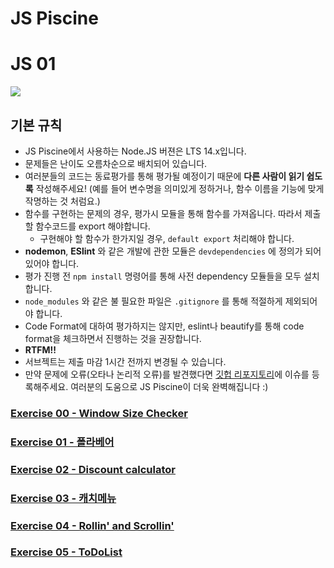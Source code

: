 # JS Piscine

# JS 01

![](images/dino.gif)

## 기본 규칙

* JS Piscine에서 사용하는 Node.JS 버젼은 LTS 14.x입니다.
* 문제들은 난이도 오름차순으로 배치되어 있습니다.
* 여러분들의 코드는 동료평가를 통해 평가될 예정이기 때문에 **다른 사람이 읽기 쉽도록** 작성해주세요! (예를 들어 변수명을 의미있게 정하거나, 함수 이름을 기능에 맞게 작명하는 것 처럼요.)
* 함수를 구현하는 문제의 경우, 평가시 모듈을 통해 함수를 가져옵니다. 따라서 제출할 함수코드를 export 해야합니다.
  - 구현해야 할 함수가 한가지일 경우, `default export` 처리해야 합니다.
* **nodemon**, **ESlint** 와 같은 개발에 관한 모듈은 `devdependencies` 에 정의가 되어 있어야 합니다.
* 평가 진행 전 `npm install` 명령어를 통해 사전 dependency 모듈들을 모두 설치 합니다.
* `node_modules` 와 같은 불 필요한 파일은 `.gitignore` 를 통해 적절하게 제외되어야 합니다.
* Code Format에 대하여 평가하지는 않지만, eslint나 beautify를 통해 code format을 체크하면서 진행하는 것을 권장합니다.
* **RTFM!!**
* 서브젝트는 제출 마감 1시간 전까지 변경될 수 있습니다.
* 만약 문제에 오류(오타나 논리적 오류)를 발견했다면 [깃헙 리포지토리](https://github.com/42js/piscine)에 이슈를 등록해주세요. 여러분의 도움으로 JS Piscine이 더욱 완벽해집니다 :)

### [Exercise 00 - Window Size Checker](ex00.md)
### [Exercise 01 - 폴라베어](ex01.md)
### [Exercise 02 - Discount calculator](ex02.md)
### [Exercise 03 - 캐치메뉴](ex03.md)
### [Exercise 04 - Rollin' and Scrollin'](ex04.md)
### [Exercise 05 - ToDoList](ex05.md)
